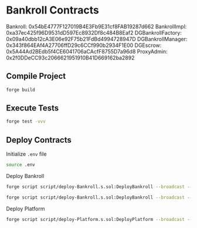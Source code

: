 # Bankroll Contracts

Bankroll:             0x54bE4777F127019B4E3Fb9E31cf8FAB19287d662
BankrollImpl:         0xa37ec425f96D9531dD597Ec8932Df8c484B8Eaf2
DGBankrollFactory:    0x09a40dbb12cA3E06e92F75b21FdBd4994728947D
DGBankrollManager:    0x343f864EAf4A27706ffD29c6CCf990b2934F1E00
DGEscrow:             0x5A44Ad2BEdb5f4CE6041706aCAcfF8755D7a96d8
ProxyAdmin:           0x2f0DDeCC93c2066621951910B41D669162ba2892

## Compile Project

```sh
forge build
```

## Execute Tests

```sh
forge test -vvv
```

## Deploy Contracts

Initialize `.env` file

```sh
source .env
```

Deploy Bankroll

```sh
forge script script/deploy-Bankroll.s.sol:DeployBankroll --broadcast --legacy --rpc-url https://erpc.apothem.network

forge script script/deploy-Bankroll.s.sol:DeployBankroll --broadcast --legacy --rpc-url https://rpc.xinfin.network
```

Deploy Platform

```sh
forge script script/deploy-Platform.s.sol:DeployPlatform --broadcast --legacy --rpc-url xdc-mainnet
```